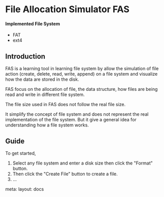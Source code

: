 # File Allocation Simulator FAS

#### Implemented File System
  - <router-link class="hover:text-blue-500" to="/docs/fat">FAT</router-link>
  - <router-link class="hover:text-blue-500" to="/docs/ext4">ext4</router-link>

## Introduction

FAS is a learning tool in learning file system by allow the simulation of file action (create, delete, read, write, append) on a file system and visualize how the data are stored in the disk.

FAS focus on the allocation of file, the data structure, how files are being read and write in different file system.

The file size used in FAS does not follow the real file size.

It simplify the concept of file system and does not represent the real implementation of the file system. But it give a general idea for understanding how a file system works. 

## Guide

To get started, 
1. Select any file system and enter a disk size then click the "Format" button.
2. Then click the "Create File" button to create a file.
3. ...




<route lang="yaml">
meta:
  layout: docs
</route>
